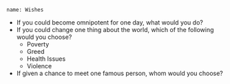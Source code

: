 ```ngMeta
name: Wishes
```

* If you could become omnipotent for one day, what would you do?
* If you could change one thing about the world, which of the following would you choose?
  - Poverty
  - Greed
  - Health Issues
  - Violence
* If given a chance to meet one famous person, whom would you choose?